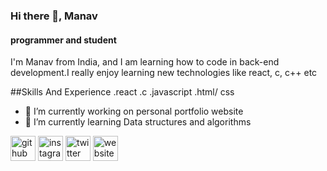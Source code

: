 ### Hi there 👋,  Manav
#### programmer and student
I'm Manav from India, and I am learning how to code in back-end development.I really enjoy learning new technologies like react, c, c++ etc



##Skills And Experience
.react
.c 
.javascript
.html/ css

- 🔭 I’m currently working on personal portfolio website 
- 🌱 I’m currently learning Data structures and algorithms 


[<img src='https://cdn.jsdelivr.net/npm/simple-icons@3.0.1/icons/github.svg' alt='github' height='40'>](https://github.com/manav1307)  [<img src='https://cdn.jsdelivr.net/npm/simple-icons@3.0.1/icons/instagram.svg' alt='instagram' height='40'>](https://www.instagram.com/manavpatel2018/)  [<img src='https://cdn.jsdelivr.net/npm/simple-icons@3.0.1/icons/twitter.svg' alt='twitter' height='40'>](https://twitter.com/@manavpatel1307)  [<img src='https://cdn.jsdelivr.net/npm/simple-icons@3.0.1/icons/icloud.svg' alt='website' height='40'>](https://my-portfolio-226c1.web.app/)  






